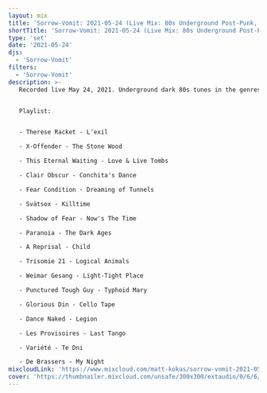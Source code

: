 ```yaml
---
layout: mix
title: 'Sorrow-Vomit: 2021-05-24 (Live Mix: 80s Underground Post-Punk, Deathrock, Goth, Coldwave)'
shortTitle: 'Sorrow-Vomit: 2021-05-24 (Live Mix: 80s Underground Post-Punk, Deathrock, Goth, Coldwave)'
type: 'set'
date: '2021-05-24'
djs:
  - 'Sorrow-Vomit'
filters:
  - 'Sorrow-Vomit'
description: >-
   Recorded live May 24, 2021. Underground dark 80s tunes in the genres of post-punk, goth, deathrock, and cold wave. Featuring artists from France, Italy, Ireland, Greece, Netherlands, USA, UK, Poland, and Belgium.


   Playlist:


   - Therese Racket - L'exil

   - X-Offender - The Stone Wood

   - This Eternal Waiting - Love & Live Tombs

   - Clair Obscur - Conchita's Dance

   - Fear Condition - Dreaming of Tunnels

   - Svätsox - Killtime

   - Shadow of Fear - Now's The Time

   - Paranoia - The Dark Ages

   - A Reprisal - Child

   - Trisomie 21 - Logical Animals

   - Weimar Gesang - Light-Tight Place

   - Punctured Tough Guy - Typhoid Mary

   - Glorious Din - Cello Tape

   - Dance Naked - Legion

   - Les Provisoires - Last Tango

   - Variété - Te Dni

   - De Brassers - My Night
mixcloudLink: 'https://www.mixcloud.com/matt-kokas/sorrow-vomit-2021-05-24-live-mix-80s-underground-post-punk-deathrock-goth-coldwave'
cover: 'https://thumbnailer.mixcloud.com/unsafe/300x300/extaudio/0/6/6/f/5a44-b8aa-4cef-aa5b-f2f0787fb7c0'
---
```

